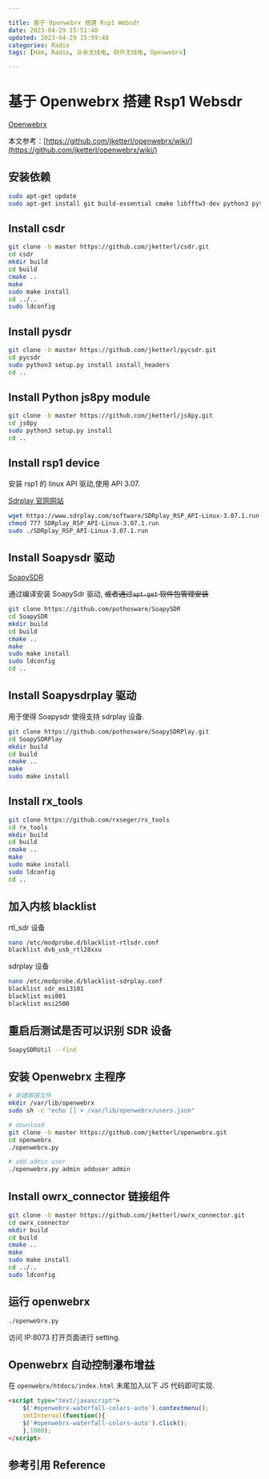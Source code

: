 ```yaml
---

title: 基于 Openwebrx 搭建 Rsp1 Websdr
date: 2023-04-29 15:51:48
updated: 2023-04-29 15:59:48
categories: Radio
tags: [Ham, Radio, 业余无线电, 软件无线电, Openwebrx]

---
```


# 基于 Openwebrx 搭建 Rsp1 Websdr

[Openwebrx](https://www.openwebrx.de/)

本文参考：[https://github.com/jketterl/openwebrx/wiki/](https://github.com/jketterl/openwebrx/wiki/)

## 安装依赖

```sh
sudo apt-get update
sudo apt-get install git build-essential cmake libfftw3-dev python3 python3-setuptools rtl-sdr netcat libsndfile-dev librtlsdr-dev automake autoconf libtool pkg-config libsamplerate-dev libpython3-dev
```

## Install csdr

```sh
git clone -b master https://github.com/jketterl/csdr.git
cd csdr
mkdir build
cd build
cmake ..
make
sudo make install
cd ../..
sudo ldconfig
```

## Install pysdr

```sh
git clone -b master https://github.com/jketterl/pycsdr.git
cd pycsdr
sudo python3 setup.py install install_headers
cd ..
```

## Install Python js8py module

```sh
git clone -b master https://github.com/jketterl/js8py.git
cd js8py
sudo python3 setup.py install
cd ..
```

## Install rsp1 device

安装 rsp1 的 linux API 驱动,使用 API 3.07.

[Sdrplay 官网网站](https://www.sdrplay.com/software)

```sh
wget https://www.sdrplay.com/software/SDRplay_RSP_API-Linux-3.07.1.run
chmod 777 SDRplay_RSP_API-Linux-3.07.1.run
sudo ./SDRplay_RSP_API-Linux-3.07.1.run
```

## Install Soapysdr 驱动

[SoapySDR](https://github.com/pothosware/SoapySDR)

通过编译安装 SoapySdr 驱动, ~~或者通过 ​~~​~~`apt-get`~~​~~​ 软件包管理安装~~

```sh
git clone https://github.com/pothosware/SoapySDR
cd SoapySDR
mkdir build
cd build
cmake ..
make 
sudo make install
sudo ldconfig
cd ..
```

## Install Soapysdrplay 驱动

用于使得 Soapysdr 使得支持 sdrplay 设备.

```sh
git clone https://github.com/pothosware/SoapySDRPlay.git
cd SoapySDRPlay
mkdir build
cd build
cmake ..
make
sudo make install
```

## Install rx_tools

```sh
git clone https://github.com/rxseger/rx_tools
cd rx_tools
mkdir build
cd build
cmake ..
make 
sudo make install
sudo ldconfig
cd ..
```

## 加入内核 blacklist

rtl_sdr 设备

```sh
nano /etc/modprobe.d/blacklist-rtlsdr.conf
blacklist dvb_usb_rtl28xxu
```

sdrplay 设备

```sh
nano /etc/modprobe.d/blacklist-sdrplay.conf
blacklist sdr_msi3101
blacklist msi001
blacklist msi2500
```

## 重启后测试是否可以识别 SDR 设备

```sh
SoapySDRUtil --find
```

## 安装 Openwebrx 主程序

```sh
# 新建数据文件
mkdir /var/lib/openwebrx
sudo sh -c "echo [] > /var/lib/openwebrx/users.json"

# download
git clone -b master https://github.com/jketterl/openwebrx.git
cd openwebrx
./openwebrx.py

# add admin user
./openwebrx.py admin adduser admin
```

## Install owrx_connector 链接组件

```sh
git clone -b master https://github.com/jketterl/owrx_connector.git
cd owrx_connector
mkdir build
cd build
cmake ..
make
sudo make install
cd ../..
sudo ldconfig
```

## 运行 openwebrx

```sh
./openwebrx.py
```

访问 IP:8073 打开页面进行 setting.

## Openwebrx 自动控制瀑布增益

在 `openwebrx/htdocs/index.html` 末尾加入以下 JS 代码即可实现.

```html
<script type="text/javascript">
    $('#openwebrx-waterfall-colors-auto').contextmenu();
    setInterval(function(){
    $('#openwebrx-waterfall-colors-auto').click();
    },1000);
</script>
```

## 参考引用 Reference

